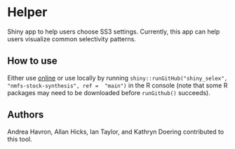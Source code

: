 # Helper
Shiny app to help users choose SS3 settings. Currently, this app can help users visualize common selectivity patterns.


## How to use

Either use [online](https://connect.fisheries.noaa.gov/content/ebb821f0-8d98-413b-a3fe-c2788a3ea9ed) or use locally by running `shiny::runGitHub("shiny_selex", "nmfs-stock-synthesis", ref =  "main")` in the R console (note that some R packages may need to be downloaded before `runGithub()` succeeds).

## Authors

Andrea Havron, Allan Hicks, Ian Taylor, and Kathryn Doering contributed to this tool.
